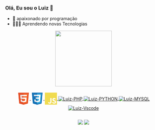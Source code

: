### Olá, Eu sou o Luiz 👋


- 🔭 apaixonado por programação
- 👨🏾‍💻 Aprendendo novas Tecnologias

<div align="center">
  <a href="https://github.com/Luizz-Fernando">
  <!--<img height="180em" width="48%" src="https://github-readme-stats.vercel.app/api?username=Luizz-Fernando&show_icons=true&theme=gotham&include_all_commits=true&count_private=true"/> -->
  <img height="180em" width="60%" src="https://github-readme-stats.vercel.app/api/top-langs/?username=Luizz-Fernando&layout=compact&langs_count=7&theme=gotham"/>
</div>
  
  <div style="display: inline_block" align="center"><br>
  <img align="center" alt="Luiz-HTML" height="40" width="40" src="https://raw.githubusercontent.com/devicons/devicon/master/icons/html5/html5-original.svg">
  <img align="center" alt="Luiz-CSS" height="40" width="40" src="https://raw.githubusercontent.com/devicons/devicon/master/icons/css3/css3-original.svg">
  <img align="center" alt="Luiz-Js" height="40" width="40" src="https://raw.githubusercontent.com/devicons/devicon/master/icons/javascript/javascript-plain.svg">
  <img align="center" alt="Luiz-PHP" height="100" width="70" src="https://cdn.jsdelivr.net/gh/devicons/devicon/icons/php/php-original.svg" />
  <img align="center" alt="Luiz-PYTHON" height="100" width="70" src="https://cdn.jsdelivr.net/gh/devicons/devicon/icons/python/python-original.svg" />
  <img align="center" alt="Luiz-MYSQL" height="100" width="70" src="https://cdn.jsdelivr.net/gh/devicons/devicon/icons/mysql/mysql-original.svg" />  
  <img align="center" alt="Luiz-Vscode" height="40" width="40" src="https://cdn.jsdelivr.net/gh/devicons/devicon/icons/vscode/vscode-original.svg" />
  </div>
  
  ##
  
  <div align="center"> 
  <a href = "mailto:luizgomes03f@gmail.com"><img src="https://img.shields.io/badge/-Gmail-%23333?style=for-the-badge&logo=gmail&logoColor=white" target="_blank"></a>
  <a href="https://www.linkedin.com/in/luizfernando-desenvolvedor/" target="_blank"><img src="https://img.shields.io/badge/-LinkedIn-%230077B5?style=for-the-badge&logo=linkedin&logoColor=white" target="_blank"></a> 
  
</div>
